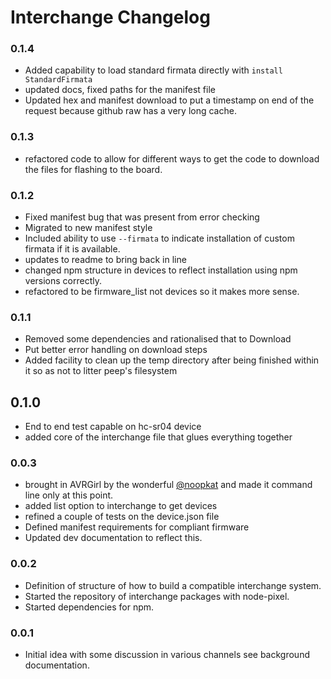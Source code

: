 # Interchange Changelog

### 0.1.4

* Added capability to load standard firmata directly with `install StandardFirmata`
* updated docs, fixed paths for the manifest file
* Updated hex and manifest download to put a timestamp on end of the request 
because github raw has a very long cache.

### 0.1.3

* refactored code to allow for different ways to get the code to download the
files for flashing to the board.

### 0.1.2

* Fixed manifest bug that was present from error checking
* Migrated to new manifest style
* Included ability to use `--firmata` to indicate installation of custom firmata 
if it is available.
* updates to readme to bring back in line
* changed npm structure in devices to reflect installation using npm versions
correctly.
* refactored to be firmware_list not devices so it makes more sense. 

### 0.1.1

* Removed some dependencies and rationalised that to Download
* Put better error handling on download steps
* Added facility to clean up the temp directory after being finished within it 
so as not to litter peep's filesystem

## 0.1.0

* End to end test capable on hc-sr04 device
* added core of the interchange file that glues everything together

### 0.0.3

* brought in AVRGirl by the wonderful [@noopkat](http://github.com/noopkat) and
made it command line only at this point.
* added list option to interchange to get devices
* refined a couple of tests on the device.json file
* Defined manifest requirements for compliant firmware
* Updated dev documentation to reflect this.

### 0.0.2

* Definition of structure of how to build a compatible interchange system.
* Started the repository of interchange packages with node-pixel.
* Started dependencies for npm.

### 0.0.1

* Initial idea with some discussion in various channels see background documentation.
